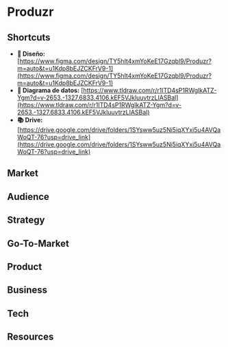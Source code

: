 # Produzr

## Shortcuts

- **🎨 Diseño:** [https://www.figma.com/design/TY5hIt4xmYoKeE17Gzqbl9/Produzr?m=auto&t=u1Kdp8bEJZCKFrV9-1](https://www.figma.com/design/TY5hIt4xmYoKeE17Gzqbl9/Produzr?m=auto&t=u1Kdp8bEJZCKFrV9-1)
- **🧠 Diagrama de datos:** [https://www.tldraw.com/r/r1ITD4sP1RWgIkATZ-Ygm?d=v-2653.-1327.6833.4106.kEF5VJkluuvtrzLIASBal](https://www.tldraw.com/r/r1ITD4sP1RWgIkATZ-Ygm?d=v-2653.-1327.6833.4106.kEF5VJkluuvtrzLIASBal)
- **📚 Drive:** [https://drive.google.com/drive/folders/1SYsww5uz5Ni5iqXYxi5u4AVQaWoQT-76?usp=drive_link](https://drive.google.com/drive/folders/1SYsww5uz5Ni5iqXYxi5u4AVQaWoQT-76?usp=drive_link)


## Market

## Audience

## Strategy

## Go-To-Market

## Product

## Business

## Tech



## Resources

